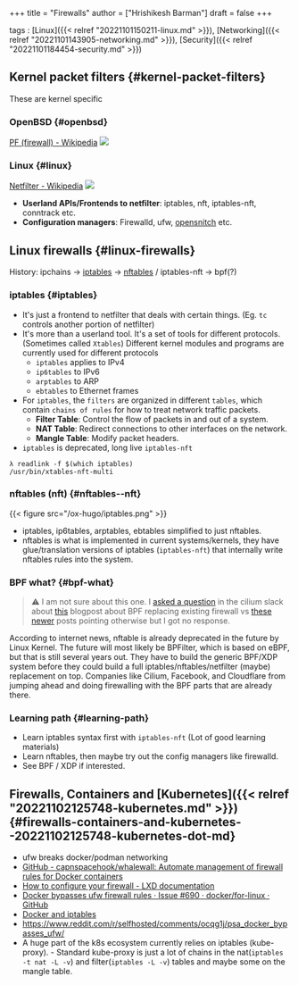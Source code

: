 +++
title = "Firewalls"
author = ["Hrishikesh Barman"]
draft = false
+++

tags
: [Linux]({{< relref "20221101150211-linux.md" >}}), [Networking]({{< relref "20221101143905-networking.md" >}}), [Security]({{< relref "20221101184454-security.md" >}})


## Kernel packet filters {#kernel-packet-filters}

These are kernel specific


### OpenBSD {#openbsd}

[PF (firewall) - Wikipedia](https://en.wikipedia.org/wiki/PF_(firewall))
![](/ox-hugo/pf.jpeg)


### Linux {#linux}

[Netfilter - Wikipedia](https://en.m.wikipedia.org/wiki/Netfilter)
![](/ox-hugo/nfpf.png)

-   **Userland APIs/Frontends to netfilter**: iptables, nft, iptables-nft, conntrack etc.
-   **Configuration managers**: Firewalld, ufw, [opensnitch](https://github.com/evilsocket/opensnitch) etc.


## Linux firewalls {#linux-firewalls}

History: ipchains -&gt; [iptables](https://wiki.archlinux.org/title/Iptables) -&gt; [nftables](https://wiki.nftables.org/wiki-nftables/index.php/Main_differences_with_iptables) / iptables-nft -&gt; bpf(?)


### iptables {#iptables}

-   It's just a frontend to netfilter that deals with certain things. (Eg. `tc` controls another portion of netfilter)
-   It's more than a userland tool. It's a set of tools for different protocols. (Sometimes called `Xtables`)
    Different kernel modules and programs are currently used for different protocols
    -   `iptables` applies to IPv4
    -   `ip6tables` to IPv6
    -   `arptables` to ARP
    -   `ebtables` to Ethernet frames
-   For `iptables`, the `filters` are organized in different `tables`, which contain `chains of rules` for how to treat network traffic packets.
    -   **Filter Table**: Control the flow of packets in and out of a system.
    -   **NAT Table**: Redirect connections to other interfaces on the network.
    -   **Mangle Table**: Modify packet headers.
-   `iptables` is deprecated, long live `iptables-nft`

<!--listend-->

```shell
λ readlink -f $(which iptables)
/usr/bin/xtables-nft-multi
```


### nftables (nft) {#nftables--nft}

{{< figure src="/ox-hugo/iptables.png" >}}

-   iptables, ip6tables, arptables, ebtables simplified to just nftables.
-   nftables is what is implemented in current systems/kernels, they have glue/translation versions of iptables (`iptables-nft`) that internally write nftables rules into the system.


### BPF what? {#bpf-what}

> ⚠
> I am not sure about this one. I [asked a question](https://cilium.slack.com/archives/C1MATJ5U5/p1678097279712749) in the cilium slack about [this](https://cilium.io/blog/2018/04/17/why-is-the-kernel-community-replacing-iptables/) blogpost about BPF replacing existing firewall vs [these](https://lwn.net/ml/linux-fsdevel/20200608162027.iyaqtnhrjtp3vos5@ast-mbp.dhcp.thefacebook.com/) [newer](https://lwn.net/Articles/822744/) posts pointing otherwise but I got no response.

According to internet news, nftable is already deprecated in the future by Linux Kernel. The future will most likely be BPFilter, which is based on eBPF, but that is still several years out. They have to build the generic BPF/XDP system before they could build a full iptables/nftables/netfilter (maybe) replacement on top. Companies like Cilium, Facebook, and Cloudflare from jumping ahead and doing firewalling with the BPF parts that are already there.


### Learning path {#learning-path}

-   Learn iptables syntax first with `iptables-nft` (Lot of good learning materials)
-   Learn nftables, then maybe try out the config managers like firewalld.
-   See BPF / XDP if interested.


## Firewalls, Containers and [Kubernetes]({{< relref "20221102125748-kubernetes.md" >}}) {#firewalls-containers-and-kubernetes--20221102125748-kubernetes-dot-md}

-   ufw breaks docker/podman networking
-   [GitHub - capnspacehook/whalewall: Automate management of firewall rules for Docker containers](https://github.com/capnspacehook/whalewall)
-   [How to configure your firewall - LXD documentation](https://linuxcontainers.org/lxd/docs/latest/howto/network_bridge_firewalld/)
-   [Docker bypasses ufw firewall rules · Issue #690 · docker/for-linux · GitHub](https://github.com/docker/for-linux/issues/690#issuecomment-528776464)
-   [Docker and iptables](https://docs.docker.com/network/iptables/)
-   <https://www.reddit.com/r/selfhosted/comments/ocqg1j/psa_docker_bypasses_ufw/>
-   A huge part of the k8s ecosystem currently relies on iptables (kube-proxy). - Standard kube-proxy is just a lot of chains in the nat(`iptables -t nat -L -v`) and filter(`iptables -L -v`) tables and maybe some on the mangle table.
